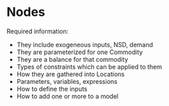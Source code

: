 # Nodes

Required information:

- They include exogeneous inputs, NSD, demand
- They are parameterized for one Commodity
- They are a balance for that commodity
- Types of constraints which can be applied to them
- How they are gathered into Locations
- Parameters, variables, expressions
- How to define the inputs
- How to add one or more to a model
